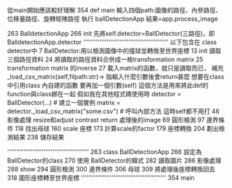 從main開始應該較好理解
354 def main
    輸入四個path:圖像的路徑、內參路徑、位移量路徑、旋轉矩陣路徑
    執行 ballDetectionApp
    結果=app.process_image

263 BalldetectionApp 
266 init 先將self.detector=BallDetector(三路徑)，即BalldetectionApp.detector
'''''''''''''''''''''''''''''''''''''''''''''''
以下包含在 class detector中
7   BallDetector:用以檢測圖像中的撞球並轉換至世界座標
13  init 讀取三個路徑資料
24  將讀取的路徑資料合併成一格transformation matrix
25  transformation matrix 的inverse
27  載入matrix的函數，就只是讀取而已，
補充 _load_csv_matrix(self,filpath:str)->
指輸入什麼引數後會return甚麼
想要在class中引用class 內自建的函數
要再加一個引數(self)
這個方法是用來將此def的function與class綁在一起
假如我在其他程式碼使用時
detector = BallDetector(...)  # 建立一個實例
matrix = detector._load_csv_matrix("some.csv")  # 呼叫內部方法
這時self都不用打
46  影像處理 resize和adjust contrast
    return 處理後的image
69  圓形檢測
97  邊界條件
118 找出母球
160 scale 座標
173 計算scale的factor
179 座標轉換
204 劃出檢測結果
238 儲存結果

'''''''''''''''''''''''''''''''''''''''''''''
263 class BallDetectionApp
266 設定為BallDetector的class
270 使用 BallDetector的韓式
282 讀取圖片
286 影像處理
288 show
294 圓形檢測
300 邊界條件
306 母球
309 將處理後座標轉換回去
318 圖形座標轉至世界座標
'''''''''''''''''''''''''''''''''''''''''''''''
354 main

